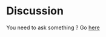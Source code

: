 # Discussion
You need to ask something ? Go [here](https://github.com/orgs/White-Rabbit-Academy/discussions)

